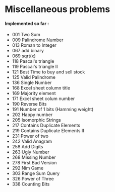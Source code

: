 # Miscellaneous problems


#### Implemented so far :

- 001 Two Sum
- 009 Palindrome Number
- 013 Roman to Integer
- 067 add binary
- 069 sqrt(x)
- 118 Pascal's triangle
- 119 Pascal's triangle II
- 121 Best Time to buy and sell stock
- 125 Valid Palindrome
- 136 Single Number
- 168 Excel sheet column title
- 169 Majority element
- 171 Excel sheet colum number
- 190 Reverse Bits
- 191 Number of 1 bits (Hamming weight)
- 202 Happy number
- 205 Isomorphic Strings
- 217 Contains Duplicate Elements
- 219 Contains Duplicate Elements II
- 231 Power of two
- 242 Valid Anagram
- 258 Add Digits
- 263 Ugly Number
- 268 Missing Number
- 278 First Bad Version
- 292 Nim Game
- 303 Range Sum Query
- 326 Power of Three
- 338 Counting Bits
